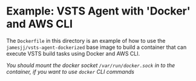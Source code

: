 # Example: VSTS Agent with 'Docker' and AWS CLI

The `Dockerfile` in this directory is an example of how to use the `jamesjj/vsts-agent-dockerized` base image to build a container that can execute VSTS build tasks using Docker and AWS CLI.

*You should mount the docker socket `/var/run/docker.sock` in to the container, if you want to use `docker` CLI commands*
